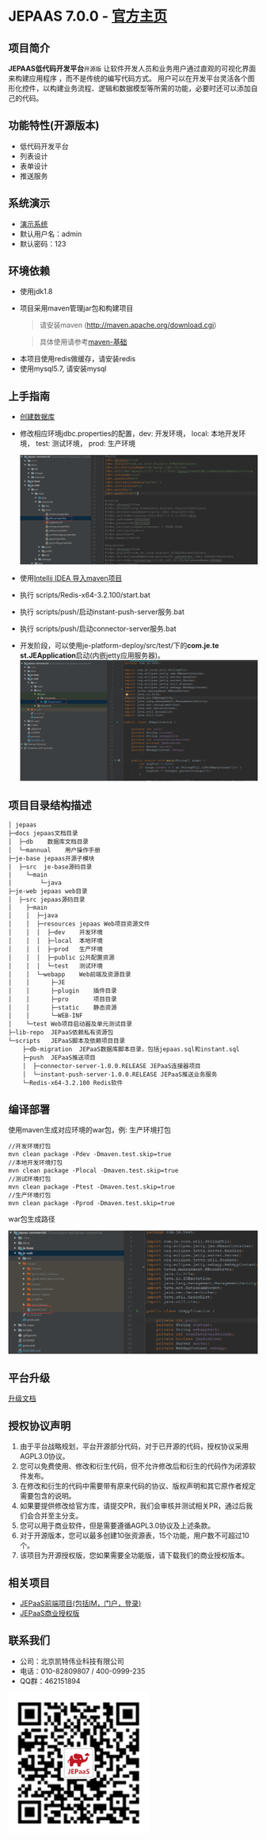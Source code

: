 JEPAAS 7.0.0 - [官方主页](http://jepaas.com/)
=========================

## 项目简介

**JEPAAS低代码开发平台**`开源版` 让软件开发人员和业务用户通过直观的可视化界面来构建应用程序
，而不是传统的编写代码方式。
用户可以在开发平台灵活各个图形化控件，以构建业务流程、逻辑和数据模型等所需的功能，必要时还可以添加自己的代码。

## 功能特性(开源版本)

- 低代码开发平台
- 列表设计
- 表单设计
- 推送服务

## 系统演示

- [演示系统](http://example.jepaas.com)
- 默认用户名：admin
- 默认密码：123

## 环境依赖

* 使用jdk1.8
* 项目采用maven管理jar包和构建项目
  
    > 请安装maven (http://maven.apache.org/download.cgi)
  
    > 具体使用请参考[maven-基础](docs/mannual/maven-基础.md)
  
- 本项目使用redis做缓存，请安装redis
- 使用mysql5.7, 请安装mysql

## 上手指南

- [创建数据库](docs/mannual/MySQL初始化手册.md)
- 修改相应环境jdbc.properties的配置，dev: 开发环境， local: 本地开发环境， test: 测试环境， prod: 生产环境
    
    ![](docs/images/jdbcconfig.png)    
    
- 使用[Intellij IDEA 导入maven项目](docs/mannual/idea-maven.md)
- 执行 scripts/Redis-x64-3.2.100/start.bat
- 执行 scripts/push/启动instant-push-server服务.bat
- 执行 scripts/push/启动connector-server服务.bat


- 开发阶段，可以使用je-platform-deploy/src/test/下的**com.je.te
st.JEApplication**启动(内嵌jetty应用服务器)。
![](docs/images/Jetty启动器.png)


## 项目目录结构描述
```
│ jepaas
├─docs jepaas文档目录
│  ├─db    数据库文档目录
│  └─mannual    用户操作手册
├─je-base jepaas开源子模块
│  ├─src  je-base源码目录
│    └─main
│        └─java
├─je-web jepaas web目录
│  ├─src jepaas源码目录
│    ├─main
│    │  ├─java                  
│    │  ├─resources jepaas Web项目资源文件
│    │  │  ├─dev    开发环境
│    │  │  ├─local  本地环境
│    │  │  ├─prod   生产环境
│    │  │  ├─public 公共配置资源
│    │  │  └─test   测试环境
│    │  └─webapp    Web前端及资源目录
│    │      ├─JE          
│    │      ├─plugin    插件目录               
│    │      ├─pro       项目目录           
│    │      ├─static    静态资源              
│    │      └─WEB-INF
│    └─test Web项目启动器及单元测试目录      
├─lib-repo  JEPaaS依赖私有资源包
└─scripts   JEPaaS脚本及依赖项目目录
    ├─db-migration  JEPaaS数据库脚本目录，包括jepaas.sql和instant.sql
    ├─push  JEPaaS推送项目
    │  ├─connector-server-1.0.0.RELEASE JEPaaS连接器项目
    │  └─instant-push-server-1.0.0.RELEASE JEPaaS推送业务服务
    └─Redis-x64-3.2.100 Redis软件
```

## 编译部署

使用maven生成对应环境的war包，例: 生产环境打包
```
//开发环境打包
mvn clean package -Pdev -Dmaven.test.skip=true
//本地开发环境打包
mvn clean package -Plocal -Dmaven.test.skip=true
//测试环境打包
mvn clean package -Ptest -Dmaven.test.skip=true
//生产环境打包
mvn clean package -Pprod -Dmaven.test.skip=true
```

war包生成路径

![](docs/images/outputweb.png)

## 平台升级
[升级文档](docs/mannual/平台升级.md)


## 授权协议声明

1. 由于平台战略规划，平台开源部分代码，对于已开源的代码，授权协议采用AGPL3.0协议。
2. 您可以免费使用、修改和衍生代码，但不允许修改后和衍生的代码作为闭源软件发布。
3. 在修改和衍生的代码中需要带有原来代码的协议、版权声明和其它原作者规定需要包含的说明。
4. 如果要提供修改给官方库，请提交PR，我们会审核并测试相关PR，通过后我们会合并至主分支。
5. 您可以用于商业软件，但是需要遵循AGPL3.0协议及上述条款。
6. 对于开源版本，您可以最多创建10张资源表，15个功能，用户数不可超过10个。
7. 该项目为开源授权版，您如果需要全功能版，请下载我们的商业授权版本。

## 相关项目

* [JEPaaS前端项目(包括IM，门户，登录)](https://gitee.com/jepaas/jepaas-project-frontend)
* [JEPaaS商业授权版](https://gitee.com/jepaas/jepaas-commercial)

## 联系我们

- 公司：北京凯特伟业科技有限公司
- 电话：010-82809807 / 400-0999-235
- QQ群：462151894

![](docs/images/ma.0be98320.png)